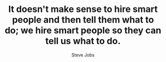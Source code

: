 ---
layout: post
title: "It doesn't make sense to hire smart people and then tell them what to do; we hire smart people so they can tell us what to do."
link: ""
author: Steve Jobs
published_date: N/A
description: ""
language: en
categories: "Citations"
tags: "travail"
og-tags: "travail"
permalink: /:categories/:year/:month/:day/:title/
---